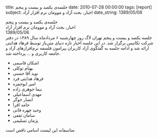 title: جلسه‌ی یکصد و بیست و پنجم
date: 2010-07-28 00:00:00
tags: [report]
subject: اخبار، بحث آزاد و موومان نرم افزار آزاد
date_string: 1389/05/06


<div class="title">
	جلسه‌ی یکصد و بیست و پنجم
</div>

<div class="subject">
اخبار، بحث آزاد و موومان نرم افزار آزاد
</div>

<div class="date">
1389/05/06
</div>

<div class="body">
جلسه یکصد و بیست و پنجم تهران لاگ روز چهارشنبه ۶ مردادماه سال ۱۳۸۹ در دفتر شرکت تکانیس برگزار شد. در این جلسه اخبار تازه دنیای متن‌باز توسط فرهاد هدایتی ارائه شد و ادامه جلسه به گفتگوی آزاد کاربران پیرامون فلسفه نرم‌افزارهای آزاد و جامعه کاربری و ... پرداخته شد.
</div>

<ul class="members bullet">
<li> اشکان قاسمی</li>
<li> بهنام توکلی</li>
<li> نوید آقا حسنی</li>
<li> فرهاد هدایتی فرد</li>
<li>امیر ابوحمزه</li>
<li>نیما جوهری‌ زاده</li>
<li>مهدی اسماعیلی</li>
<li>انصار خوگر</li>
<li>حامد افرا</li>
<li>وحید چهره قانی</li>
<li>سامان ثقفی</li>
<li>پژمان تسلیمی</li>
</ul>

<span class="notice">متاسفانه این لیست اسامی ناقص است.</span>
<br />
<br />

